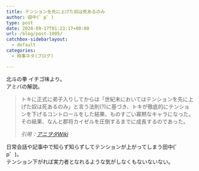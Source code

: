 ```yaml
---
title: テンションを先に上げた奴は死あるのみ
author: 田中(゜p゜)
type: post
date: 2020-09-17T01:23:17+00:00
url: /blog/post-1005/
catchbox-sidebarlayout:
  - default
categories:
  - 時事ネタ(ブログ)

---
```

北斗の拳 イチゴ味より。  
アミバの解説。

<blockquote class="wp-block-quote">
  <p>
    トキに正式に弟子入りしてからは「世紀末においてはテンションを先に上げた奴は死あるのみ」と言う法則(?)に基づき、トキが徹底的にテンションを下げるコントロールをした結果、ものすごい寡黙なキャラになった。<br />その結果、なんと郡将カイゼルを圧倒するまでに成長するのであった。
  </p>
  
  <cite>引用：<a href="https://w.atwiki.jp/aniwotawiki/pages/6900.html" target="_blank" rel="noreferrer noopener">アニヲタWiki</a></cite>
</blockquote>

日常会話や記事中で知らず知らずしてテンションが上がってしまう田中(゜p゜)。  
テンション下がれば実力者となれるような気がしなくもないないない。
